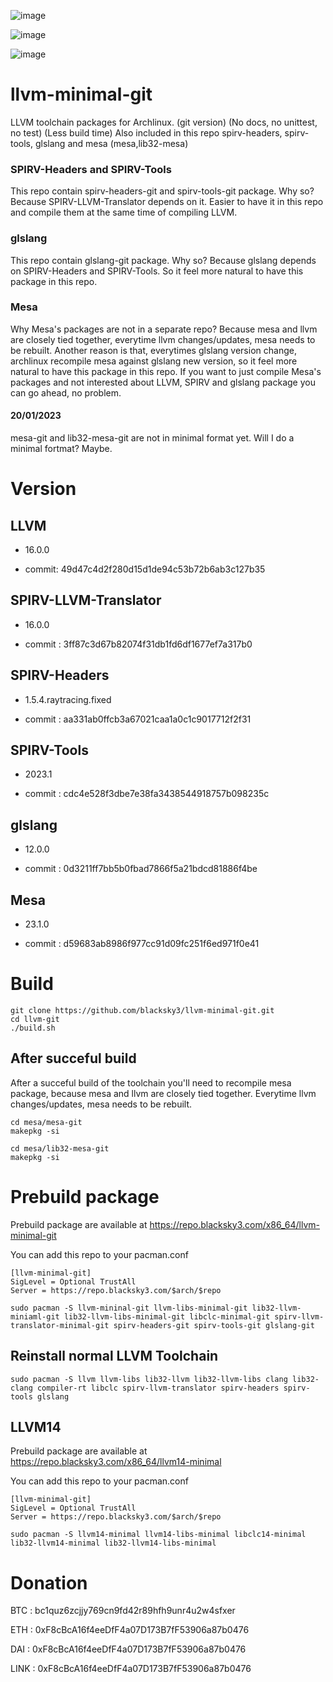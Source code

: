 ![image](https://user-images.githubusercontent.com/68618182/188527035-385752e7-fbd3-4865-abda-fdba4a804d99.png)

![image](https://user-images.githubusercontent.com/68618182/213734198-0cf50021-1f02-4c80-9a48-6f20ad42ce04.png)

![image](https://user-images.githubusercontent.com/68618182/213734962-c8308c3b-a5da-4c82-a404-010beae93ed6.png)

# llvm-minimal-git

LLVM toolchain packages for Archlinux. (git version) (No docs, no unittest, no test) (Less build time) Also included in this repo spirv-headers, spirv-tools, glslang and mesa (mesa,lib32-mesa)

### SPIRV-Headers and SPIRV-Tools

This repo contain spirv-headers-git and spirv-tools-git package. Why so? Because SPIRV-LLVM-Translator depends on it. Easier to have it in this repo and compile them at the same time of compiling LLVM.

### glslang

This repo contain glslang-git package. Why so? Because glslang depends on SPIRV-Headers and SPIRV-Tools. So it feel more natural to have this package in this repo.

### Mesa

Why Mesa's packages are not in a separate repo? Because mesa and llvm are closely tied together, everytime llvm changes/updates, mesa needs to be rebuilt. Another reason is that, everytimes glslang version change, archlinux recompile mesa against glslang new version, so it feel more natural to have this package in this repo. If you want to just compile Mesa's packages and not interested about LLVM, SPIRV and glslang package you can go ahead, no problem.

#### 20/01/2023

mesa-git and lib32-mesa-git are not in minimal format yet. Will I do a minimal fortmat? Maybe.

# Version

## LLVM

- 16.0.0

- commit: 49d47c4d2f280d15d1de94c53b72b6ab3c127b35

## SPIRV-LLVM-Translator

- 16.0.0

- commit : 3ff87c3d67b82074f31db1fd6df1677ef7a317b0

## SPIRV-Headers

- 1.5.4.raytracing.fixed

- commit : aa331ab0ffcb3a67021caa1a0c1c9017712f2f31

## SPIRV-Tools

- 2023.1

- commit : cdc4e528f3dbe7e38fa3438544918757b098235c

## glslang

- 12.0.0

- commit : 0d3211ff7bb5b0fbad7866f5a21bdcd81886f4be

## Mesa

- 23.1.0

- commit : d59683ab8986f977cc91d09fc251f6ed971f0e41

# Build

    git clone https://github.com/blacksky3/llvm-minimal-git.git
    cd llvm-git
    ./build.sh

## After succeful build

After a succeful build of the toolchain you'll need to recompile mesa package, because mesa and llvm are closely tied together. Everytime llvm changes/updates, mesa needs to be rebuilt.

    cd mesa/mesa-git
    makepkg -si

    cd mesa/lib32-mesa-git
    makepkg -si

# Prebuild package

Prebuild package are available at https://repo.blacksky3.com/x86_64/llvm-minimal-git

You can add this repo to your pacman.conf

    [llvm-minimal-git]
    SigLevel = Optional TrustAll
    Server = https://repo.blacksky3.com/$arch/$repo

    sudo pacman -S llvm-mininal-git llvm-libs-minimal-git lib32-llvm-miniaml-git lib32-llvm-libs-minimal-git libclc-minimal-git spirv-llvm-translator-minimal-git spirv-headers-git spirv-tools-git glslang-git

## Reinstall normal LLVM Toolchain

    sudo pacman -S llvm llvm-libs lib32-llvm lib32-llvm-libs clang lib32-clang compiler-rt libclc spirv-llvm-translator spirv-headers spirv-tools glslang

## LLVM14

Prebuild package are available at https://repo.blacksky3.com/x86_64/llvm14-minimal

You can add this repo to your pacman.conf

    [llvm-minimal-git]
    SigLevel = Optional TrustAll
    Server = https://repo.blacksky3.com/$arch/$repo

    sudo pacman -S llvm14-minimal llvm14-libs-minimal libclc14-minimal lib32-llvm14-minimal lib32-llvm14-libs-minimal

# Donation

BTC : bc1quz6zcjjy769cn9fd42r89hfh9unr4u2w4sfxer

ETH : 0xF8cBcA16f4eeDfF4a07D173B7fF53906a87b0476

DAI : 0xF8cBcA16f4eeDfF4a07D173B7fF53906a87b0476

LINK : 0xF8cBcA16f4eeDfF4a07D173B7fF53906a87b0476
